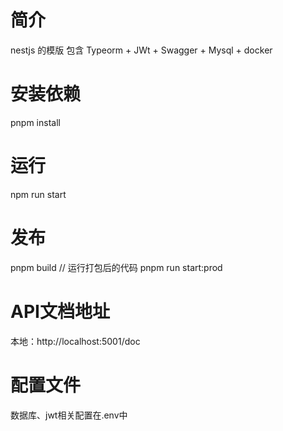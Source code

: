 # 简介
nestjs 的模版
包含 Typeorm + JWt + Swagger + Mysql + docker

# 安装依赖
pnpm install

# 运行
npm run start 

# 发布
pnpm build
// 运行打包后的代码
pnpm run start:prod

# API文档地址
本地：http://localhost:5001/doc

# 配置文件
数据库、jwt相关配置在.env中